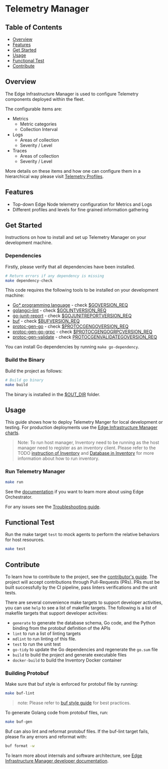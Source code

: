 # Telemetry Manager

## Table of Contents

- [Overview](#overview)
- [Features](#features)
- [Get Started](#get-started)
- [Usage](#usage)
- [Functional Test](#functional-test)
- [Contribute](#contribute)

## Overview

The Edge Infrastructure Manager is used to configure Telemetry components deployed within the fleet.

The configurable items are:

- Metrics
  - Metric categories
  - Collection Interval
- Logs
  - Areas of collection
  - Severity / Level
- Traces
  - Areas of collection
  - Severity / Level

More details on these items and how one can configure them in a hierarchical way please visit
[Telemetry Profiles](./docs/telemetry-profile.md).

## Features

- Top-down Edge Node telemetry configuration for Metrics and Logs
- Different profiles and levels for fine grained information gathering

## Get Started

Instructions on how to install and set up Telemetry Manager on your development machine.

### Dependencies

Firstly, please verify that all dependencies have been installed.

```bash
# Return errors if any dependency is missing
make dependency-check
```

[//]: # (TODO, ensure dependencies )
This code requires the following tools to be installed on your development machine:

- [Go\* programming language](https://go.dev) - check [$GOVERSION_REQ](Makefile)
- [golangci-lint](https://github.com/golangci/golangci-lint) - check [$GOLINTVERSION_REQ](Makefile)
- [go-junit-report](https://github.com/jstemmer/go-junit-report) - check [$GOJUNITREPORTVERSION_REQ](Makefile)
- [buf](https://github.com/bufbuild/buf) - check [$BUFVERSION_REQ](Makefile)
- [protoc-gen-go](https://pkg.go.dev/google.golang.org/protobuf) - check [$PROTOCGENGOVERSION_REQ](Makefile)
- [protoc-gen-go-grpc](https://pkg.go.dev/google.golang.org/grpc) - check [$PROTOCGENGOGRPCVERSION_REQ](Makefile)
- [protoc-gen-validate](https://pkg.go.dev/github.com/envoyproxy/protoc-gen-validate) - check [PROTOCGENVALIDATEGOVERSION_REQ](Makefile)

You can install Go dependencies by running `make go-dependency`.

### Build the Binary

Build the project as follows:

```bash
# Build go binary
make build
```

The binary is installed in the [$OUT_DIR](../common.mk) folder.

## Usage

This guide shows how to deploy Telemetry Manger for local development or testing.
For production deployments use the [Edge Infrastructure Manager charts][inframanager-charts].

> Note: To run host manager, Inventory need to be running as the host manager need to register as an inventory client.
> Please refer to the TODO
> [instruction of Inventory](https://github.com/open-edge-platform/infra-core/tree/main/inventory#usage)
> and [Database in Inventory](https://github.com/open-edge-platform/infra-core/blob/main/inventory/docs/database.md)
> for more information about how to run inventory.

### Run Telemetry Manager

```bash
make run
```

See the [documentation][user-guide-url] if you want to learn more about using Edge Orchestrator.

For any issues see the [Troubleshooting guide][troubleshooting-url].

## Functional Test

Run the make target `test` to mock agents to perform the relative behaviors for host resources.

```bash
make test
```

## Contribute

To learn how to contribute to the project, see the [contributor's guide][contributors-guide-url]. The project will
accept contributions through Pull-Requests (PRs). PRs must be built successfully by the CI pipeline, pass linters
verifications and the unit tests.

There are several convenience make targets to support developer activities, you can use `help` to see a list of makefile
targets. The following is a list of makefile targets that support developer activities:

- `generate` to generate the database schema, Go code, and the Python binding from the protobuf definition of the APIs
- `lint` to run a list of linting targets
- `mdlint` to run linting of this file.
- `test` to run the unit test
- `go-tidy` to update the Go dependencies and regenerate the `go.sum` file
- `build` to build the project and generate executable files
- `docker-build` to build the Inventory Docker container

### Building Protobuf

Make sure that buf style is enforced for protobuf file by running:

[//]: # (TODO check if it works. )

```bash
make buf-lint
```

> note: Please refer to [buf style guide](https://docs.buf.build/best-practices/style-guide) for best practices.

To generate Golang code from protobuf files, run:

```bash
make buf-gen
```

Buf can also lint and reformat protobuf files. If the buf-lint target fails, please fix any errors and reformat with:

```bash
buf format -w
```

To learn more about internals and software architecture, see
[Edge Infrastructure Manager developer documentation][inframanager-dev-guide-url].

[user-guide-url]: https://literate-adventure-7vjeyem.pages.github.io/edge_orchestrator/user_guide_main/content/user_guide/get_started_guide/gsg_content.html
[inframanager-dev-guide-url]: (https://literate-adventure-7vjeyem.pages.github.io/edge_orchestrator/user_guide_main/content/user_guide/get_started_guide/gsg_content.html)
[contributors-guide-url]: https://literate-adventure-7vjeyem.pages.github.io/edge_orchestrator/user_guide_main/content/user_guide/index.html
[troubleshooting-url]: https://literate-adventure-7vjeyem.pages.github.io/edge_orchestrator/user_guide_main/content/user_guide/troubleshooting/troubleshooting.html
[inframanager-charts]: https://github.com/open-edge-platform/infra-charts
